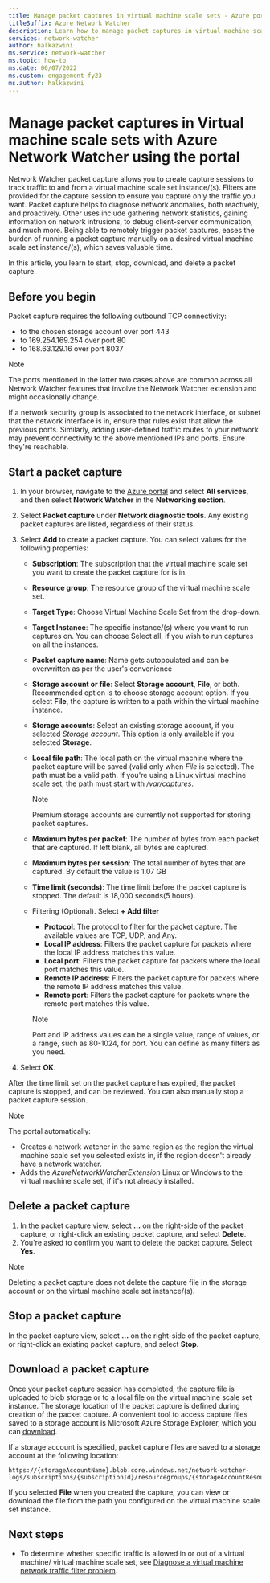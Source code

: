 ```yaml
---
title: Manage packet captures in virtual machine scale sets - Azure portal
titleSuffix: Azure Network Watcher
description: Learn how to manage packet captures in virtual machine scale sets with the packet capture feature of Network Watcher using the Azure portal.
services: network-watcher
author: halkazwini
ms.service: network-watcher
ms.topic: how-to
ms.date: 06/07/2022
ms.custom: engagement-fy23
ms.author: halkazwini
---
```


# Manage packet captures in Virtual machine scale sets with Azure Network Watcher using the portal

Network Watcher packet capture allows you to create capture sessions to track traffic to and from a virtual machine scale set instance/(s). Filters are provided for the capture session to ensure you capture only the traffic you want. Packet capture helps to diagnose network anomalies, both reactively, and proactively. Other uses include gathering network statistics, gaining information on network intrusions, to debug client-server communication, and much more. Being able to remotely trigger packet captures, eases the burden of running a packet capture manually on a desired virtual machine scale set instance/(s), which saves valuable time.

In this article, you learn to start, stop, download, and delete a packet capture. 

## Before you begin

Packet capture requires the following outbound TCP connectivity:
- to the chosen storage account over port 443
- to 169.254.169.254 over port 80
- to 168.63.129.16 over port 8037

> [!NOTE]
> The ports mentioned in the latter two cases above are common across all Network Watcher features that involve the Network Watcher extension and might occasionally change.


If a network security group is associated to the network interface, or subnet that the network interface is in, ensure that rules exist that allow the previous ports. Similarly, adding user-defined traffic routes to your network may prevent connectivity to the above mentioned IPs and ports. Ensure they're reachable. 

## Start a packet capture

1. In your browser, navigate to the [Azure portal](https://portal.azure.com) and select **All services**, and then select **Network Watcher** in the **Networking section**.
2. Select **Packet capture** under **Network diagnostic tools**. Any existing packet captures are listed, regardless of their status.
3. Select **Add** to create a packet capture. You can select values for the following properties:
   - **Subscription**: The subscription that the virtual machine scale set you want to create the packet capture for is in.
   - **Resource group**: The resource group of the virtual machine scale set.
   - **Target Type**: Choose Virtual Machine Scale Set from the drop-down.
   - **Target Instance**: The specific instance/(s) where you want to run captures on. You can choose Select all, if you wish to run captures on all the instances.
   - **Packet capture name**: Name gets autopoulated and can be overwritten as per the user's convenience
   - **Storage account or file**: Select **Storage account**, **File**, or both. Recommended option is to choose storage account option. If you select **File**, the capture is written to a path within the virtual machine instance.
   - **Storage accounts**: Select an existing storage account, if you selected *Storage account*. This option is only available if you selected **Storage**.
   - **Local file path**: The local path on the virtual machine where the packet capture will be saved (valid only when *File* is selected). The path must be a valid path. If you're using a Linux virtual machine scale set, the path must start with */var/captures*.
   
   
     > [!NOTE]
     > Premium storage accounts are currently not supported for storing packet captures.

   - **Maximum bytes per packet**: The number of bytes from each packet that are captured. If left blank, all bytes are captured.
   - **Maximum bytes per session**: The total number of bytes that are captured. By default the value is 1.07 GB
   - **Time limit (seconds)**: The time limit before the packet capture is stopped. The default is 18,000 seconds(5 hours).
   - Filtering (Optional). Select **+ Add filter**
     - **Protocol**: The protocol to filter for the packet capture. The available values are TCP, UDP, and Any.
     - **Local IP address**: Filters the packet capture for packets where the local IP address matches this value.
     - **Local port**: Filters the packet capture for packets where the local port matches this value.
     - **Remote IP address**: Filters the packet capture for packets where the remote IP address matches this value.
     - **Remote port**: Filters the packet capture for packets where the remote port matches this value.
    
     > [!NOTE]
     > Port and IP address values can be a single value, range of values, or a range, such as 80-1024, for port. You can define as many filters as you need.

4. Select **OK**.

After the time limit set on the packet capture has expired, the packet capture is stopped, and can be reviewed. You can also manually stop a packet capture session.

> [!NOTE]
> The portal automatically:
>  * Creates a  network watcher in the same region as the region the virtual machine scale set you selected exists in, if the region doesn't already have a network watcher.
>  * Adds the *AzureNetworkWatcherExtension* Linux or Windows to the virtual machine scale set, if it's not already installed.

## Delete a packet capture

1. In the packet capture view, select **...** on the right-side of the packet capture, or right-click an existing packet capture, and select **Delete**.
2. You're asked to confirm you want to delete the packet capture. Select **Yes**.

> [!NOTE]
> Deleting a packet capture does not delete the capture file in the storage account or on the virtual machine scale set instance/(s).

## Stop a packet capture

In the packet capture view, select **...** on the right-side of the packet capture, or right-click an existing packet capture, and select **Stop**.

## Download a packet capture

Once your packet capture session has completed, the capture file is uploaded to blob storage or to a local file on the virtual machine scale set instance. The storage location of the packet capture is defined during creation of the packet capture. A convenient tool to access capture files saved to a storage account is Microsoft Azure Storage Explorer, which you can [download](https://storageexplorer.com/).

If a storage account is specified, packet capture files are saved to a storage account at the following location:

```
https://{storageAccountName}.blob.core.windows.net/network-watcher-logs/subscriptions/{subscriptionId}/resourcegroups/{storageAccountResourceGroup}/providers/microsoft.compute/virtualmachines/{VMName}/{year}/{month}/{day}/packetCapture_{creationTime}.cap
```

If you selected **File** when you created the capture, you can view or download the file from the path you configured on the virtual machine scale set instance.

## Next steps

- To determine whether specific traffic is allowed in or out of a virtual machine/ virtual machine scale set, see [Diagnose a virtual machine network traffic filter problem](diagnose-vm-network-traffic-filtering-problem.md).

